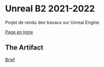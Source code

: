 # Unreal B2 2021-2022

Projet de rendu des travaux sur Unreal Engine

[Page en ligne](https://jniac.github.io/supdecrea-unreal-B2-21-21/)

## The Artifact

[Brief](brief-artifact.md)